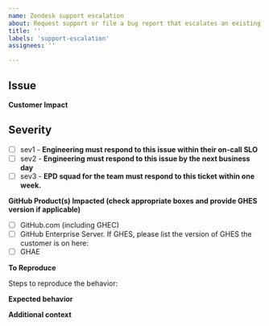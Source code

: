 ```yaml
---
name: Zendesk support escalation
about: Request support or file a bug report that escalates an existing Zendesk ticket
title: ''
labels: 'support-escalation'
assignees: ''

---
```


## Issue

<!-- A clear and concise description of what the issue is.           -->

**Customer Impact**

<!-- Include information about customer impact, including which key/strategic customers are impacted. -->
<!-- Include org/repo/user information for this issue where possible.                                 -->
<!-- Link to Zendesk Ticket(s)                                                                        -->


## Severity

<!-- When creating an issue, please add one of the labels: `support-sev1`, `support-sev2` or `support-sev3` and check the corresponding box.     -->
<!-- Note, for Sev1 always page the team first: `.pager trigger code-scanning-primary <message>`.                -->
<!-- Opening an issue for a Sev1 incident can come later (and can be done by the available Escalation Engineer). -->

- [ ] sev1 - **Engineering must respond to this issue within their on-call SLO**
- [ ] sev2 - **Engineering must respond to this issue by the next business day**
- [ ] sev3 - **EPD squad for the team must respond to this ticket within one week.**

**GitHub Product(s) Impacted (check appropriate boxes and provide GHES version if applicable)**

- [ ] GitHub.com (including GHEC)
- [ ] GitHub Enterprise Server. 
      If GHES, please list the version of GHES the customer is on here: 
- [ ] GHAE

**To Reproduce**

Steps to reproduce the behavior:

<!-- e.g.                     -->
<!-- 1. Go to '...'           -->
<!-- 2. Click on '....'       -->
<!-- 3. Scroll down to '....' -->
<!-- 4. See error             -->

**Expected behavior**

<!-- A clear and concise description of what you expected to happen. -->

**Additional context**


<!-- If applicable, add screenshots to help explain your problem.    -->

<!-- Add any other context about the problem here.                   -->


